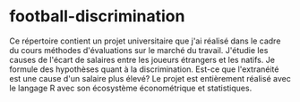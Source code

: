 # football-discrimination
Ce répertoire contient un projet universitaire que j'ai réalisé dans le cadre du cours méthodes d'évaluations sur le marché du travail. J'étudie les causes de l'écart de salaires entre les joueurs étrangers et les natifs. Je formule des hypothèses quant à la discrimination. Est-ce que l'extranéité est une cause d'un salaire plus élevé? Le projet est entièrement réalisé avec le langage R avec son écosystème économétrique et statistiques. 
